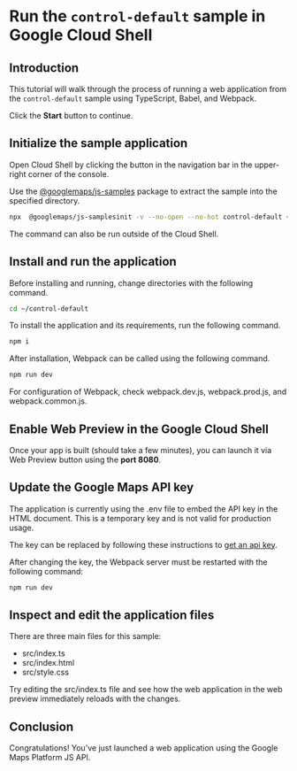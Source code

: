 # Run the `control-default` sample in Google Cloud Shell

<walkthrough-tutorial-duration duration="10"/>

## Introduction

This tutorial will walk through the process of running a web application from
the `control-default` sample using TypeScript, Babel, and Webpack.

Click the **Start** button to continue.

## Initialize the sample application

Open Cloud Shell by clicking the
<walkthrough-cloud-shell-icon></walkthrough-cloud-shell-icon> button in the
navigation bar in the upper-right corner of the console.

Use the [@googlemaps/js-samples](https://www.npmjs.com/package/@googlemaps/js-samples) package to 
extract the sample into the specified directory.

```bash
npx  @googlemaps/js-samplesinit -v --no-open --no-hot control-default ~/control-default
```

The command can also be run outside of the Cloud Shell.

## Install and run the application

Before installing and running, change directories with the following command.

```bash
cd ~/control-default
```

To install the application and its requirements, run the following command.

```bash
npm i
```

After installation, Webpack can be called using the following command.

```bash
npm run dev
```

For configuration of Webpack, check
<walkthrough-editor-open-file filePath="control-default/webpack.dev.js">webpack.dev.js</walkthrough-editor-open-file>,
<walkthrough-editor-open-file filePath="control-default/webpack.prod.js">webpack.prod.js</walkthrough-editor-open-file>,
and
<walkthrough-editor-open-file filePath="control-default/webpack.common.js">webpack.common.js</walkthrough-editor-open-file>.

## Enable Web Preview in the Google Cloud Shell

Once your app is built (should take a few minutes), you can launch it via
<walkthrough-spotlight-pointer target="cloudshell" spotlightId="devshell-web-preview-button">Web
Preview button</walkthrough-spotlight-pointer> using the **port 8080**.

## Update the Google Maps API key

The application is currently using the
<walkthrough-editor-open-file filePath="control-default/.env">.env</walkthrough-editor-open-file>
file to embed the API key in the HTML document. This is a temporary key and is
not valid for production usage.

The key can be replaced by following these instructions to
[get an api key](https://developers.google.com/maps/documentation/javascript/get-api-key).

After changing the key, the Webpack server must be restarted with the following
command:

```bash
npm run dev
```

## Inspect and edit the application files

There are three main files for this sample:

*   <walkthrough-editor-open-file filePath="control-default/src/index.ts">src/index.ts</walkthrough-editor-open-file>
*   <walkthrough-editor-open-file filePath="control-default/src/index.html">src/index.html</walkthrough-editor-open-file>
*   <walkthrough-editor-open-file filePath="control-default/src/style.css">src/style.css</walkthrough-editor-open-file>

Try editing the <walkthrough-editor-open-file filePath="control-default/src/index.ts">src/index.ts</walkthrough-editor-open-file> file and see how the web application in the web preview immediately reloads with the changes.

## Conclusion

<walkthrough-conclusion-trophy></walkthrough-conclusion-trophy>

Congratulations! You've just launched a web application using the Google Maps
Platform JS API.
